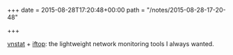 +++
date = 2015-08-28T17:20:48+00:00
path = "/notes/2015-08-28-17-20-48"

+++

<p><a href="http://humdi.net/vnstat/">vnstat</a> + <a href="http://www.ex-parrot.com/pdw/iftop/">iftop</a>: the lightweight network monitoring tools I always wanted.</p>